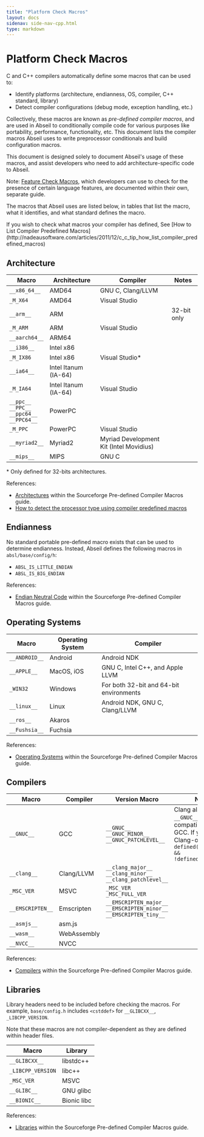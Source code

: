 ```yaml
---
title: "Platform Check Macros"
layout: docs
sidenav: side-nav-cpp.html
type: markdown
---
```


# Platform Check Macros

C and C++ compilers automatically define some macros that can be used to:

 * Identify platforms (architecture, endianness, OS, compiler,
   C++ standard, library)
 * Detect compiler configurations (debug mode, exception handling, etc.)

Collectively, these macros are known as *pre-defined compiler macros*,
and are used in Abseil to conditionally compile code for
various purposes like portability, performance, functionality, etc. This
document lists the compiler macros Abseil uses to write preprocessor
conditionals and build configuration macros.

This document is designed solely to document Abseil's usage of these
macros, and assist developers who need to add architecture-specific
code to Abseil.

Note: [Feature Check Macros](feature_checks), which developers can use to
check for the presence of certain language features, are documented within
their own, separate guide.

The macros that Abseil uses are listed below, in tables that list the
macro, what it identifies, and what standard defines the macro.

<p class="note">If you wish to check what macros your compiler has defined,
See [How to List Compiler Predefined Macros](http://nadeausoftware.com/articles/2011/12/c_c_tip_how_list_compiler_predefined_macros)

## Architecture

|**Macro**|**Architecture**|**Compiler**|**Notes**|
|------------|----------|---------------|--------|
|`__x86_64__`|AMD64|GNU C, Clang/LLVM||
|`_M_X64`|AMD64|Visual Studio||
|`__arm__`|ARM||32-bit only|
|`_M_ARM`|ARM|Visual Studio||
|`__aarch64__`|ARM64|||
|`__i386__`|Intel x86|||
|`_M_IX86`|Intel x86|Visual Studio\*||
|`__ia64__`|Intel Itanum (IA-64)|||
|`_M_IA64`|Intel Itanum (IA-64)|Visual Studio||
|`__ppc__`<br/>`__PPC__`<br/>`__ppc64__`<br/>`__PPC64__`|PowerPC|||
|`_M_PPC`|PowerPC|Visual Studio||
|`__myriad2__`|Myriad2|Myriad Development Kit (Intel Movidius)||
|`__mips__`|MIPS|GNU C||

\* Only defined for 32-bits architectures.

References:

* [Architectures](https://sourceforge.net/p/predef/wiki/Architectures/)
  within the Sourceforge Pre-defined Compiler Macros guide.
* [How to detect the processor type using compiler predefined macros](http://nadeausoftware.com/articles/2012/02/c_c_tip_how_detect_processor_type_using_compiler_predefined_macros)

## Endianness

No standard portable pre-defined macro exists that can be used to
determine endianness. Instead, Abseil defines the following macros in
`absl/base/config/h`:

* `ABSL_IS_LITTLE_ENDIAN`
* `ABSL_IS_BIG_ENDIAN`

References:

* [Endian Neutral Code](https://sourceforge.net/p/predef/wiki/Endianness/)
  within the Sourceforge Pre-defined Compiler Macros guide.

## Operating Systems

|**Macro**|**Operating System**|**Compiler**|
|------------|----------|----------|
|`__ANDROID__`|Android|Android NDK|
|`__APPLE__`|MacOS, iOS|GNU C, Intel C++, and Apple LLVM|
|`_WIN32`|Windows|For both 32-bit and 64-bit environments|
|`__linux__`|Linux|Android NDK, GNU C, Clang/LLVM|
|`__ros__`|Akaros||
|`__Fushsia__`|Fuchsia||

References:

* [Operating Systems](https://sourceforge.net/p/predef/wiki/OperatingSystems/)
  within the Sourceforge Pre-defined Compiler Macros guide.

## Compilers

|**Macro**|**Compiler**|**Version Macro**|**Notes**|
|------------|----------|--------|---------|
|`__GNUC__`|GCC|`__GNUC__`<br/>`__GNUC_MINOR__`<br/>`__GNUC_PATCHLEVEL__`|Clang also defines `__GNUC__` for compatibility with GCC. If you want Clang-only, write `defined(__GNUC__) && !defined(__clang__)`|
|`__clang__`|Clang/LLVM|`__clang_major__`<br/>`__clang_minor__`<br/>`__clang_patchlevel__`||
|`_MSC_VER`|MSVC|`_MSC_VER`<br/>`_MSC_FULL_VER` ||
|`__EMSCRIPTEN__`|Emscripten|`__EMSCRIPTEN_major__`<br/>`__EMSCRIPTEN_minor__`<br/>`__EMSCRIPTEN_tiny__`||
|`__asmjs__`|asm.js|||
|`__wasm__`|WebAssembly|||
|`__NVCC__`|NVCC|||

References:

* [Compilers](https://sourceforge.net/p/predef/wiki/Compilers/)
  within the Sourceforge Pre-defined Compiler Macros guide.

## Libraries

Library headers need to be included before checking the macros. For example,
`base/config.h` includes `<cstddef>` for `__GLIBCXX__`, `_LIBCPP_VERSION`.

Note that these macros are not compiler-dependent as they are defined within
header files.

|**Macro**|**Library**|
|------------|----------|
|`__GLIBCXX__`|libstdc++|
|`_LIBCPP_VERSION`|libc++|
|`_MSC_VER`|MSVC|
|`__GLIBC__`|GNU glibc|
|`__BIONIC__`|Bionic libc|

References:

* [Libraries](https://sourceforge.net/p/predef/wiki/Libraries/)
  within the Sourceforge Pre-defined Compiler Macros guide.
